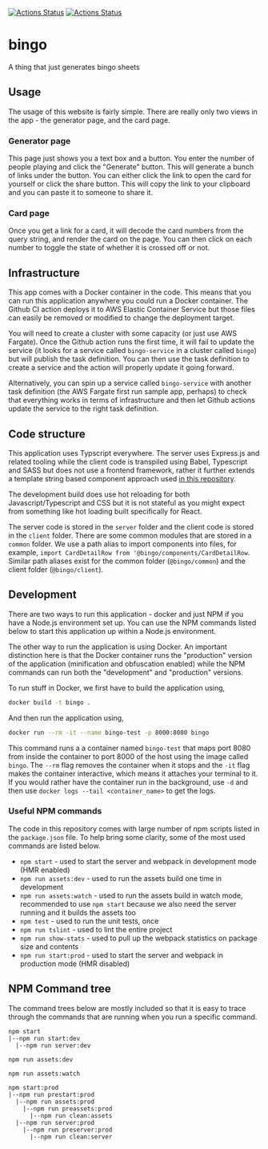 [![Actions Status](https://github.com/YashdalfTheGray/bingo/workflows/Deploy%20to%20Amazon%20ECS/badge.svg)](https://github.com/YashdalfTheGray/bingo/actions?query=workflow%3A"Deploy+to+Amazon+ECS")
[![Actions Status](https://github.com/YashdalfTheGray/bingo/workflows/Test%20and%20Lint/badge.svg)](https://github.com/YashdalfTheGray/bingo/actions?query=workflow%3A"Test+and+Lint")

# bingo

A thing that just generates bingo sheets

## Usage

The usage of this website is fairly simple. There are really only two views in the app - the generator page, and the card page.

### Generator page

This page just shows you a text box and a button. You enter the number of people playing and click the "Generate" button. This will generate a bunch of links under the button. You can either click the link to open the card for yourself or click the share button. This will copy the link to your clipboard and you can paste it to someone to share it.

### Card page

Once you get a link for a card, it will decode the card numbers from the query string, and render the card on the page. You can then click on each number to toggle the state of whether it is crossed off or not.

## Infrastructure

This app comes with a Docker container in the code. This means that you can run this application anywhere you could run a Docker container. The Github CI action deploys it to AWS Elastic Container Service but those files can easily be removed or modified to change the deployment target.

You will need to create a cluster with some capacity (or just use AWS Fargate). Once the Github action runs the first time, it will fail to update the service (it looks for a service called `bingo-service` in a cluster called `bingo`) but will publish the task definition. You can then use the task definition to create a service and the action will properly update it going forward.

Alternatively, you can spin up a service called `bingo-service` with another task definition (the AWS Fargate first run sample app, perhaps) to check that everything works in terms of infrastructure and then let Github actions update the service to the right task definition.

## Code structure

This application uses Typscript everywhere. The server uses Express.js and related tooling while the client code is transpiled using Babel, Typescript and SASS but does not use a frontend framework, rather it further extends a template string based component approach used [in this repository](https://github.com/YashdalfTheGray/yashdalfthegray.github.io).

The development build does use hot reloading for both Javascript/Typescript and CSS but it is not stateful as you might expect from something like hot loading built specifically for React.

The server code is stored in the `server` folder and the client code is stored in the `client` folder. There are some common modules that are stored in a `common` folder. We use a path alias to import components into files, for example, `import CardDetailRow from '@bingo/components/CardDetailRow`. Similar path aliases exist for the common folder (`@bingo/common`) and the client folder (`@bingo/client`).

## Development

There are two ways to run this application - docker and just NPM if you have a Node.js environment set up. You can use the NPM commands listed below to start this application up within a Node.js environment.

The other way to run the application is using Docker. An important distinction here is that the Docker container runs the "production" version of the application (minification and obfuscation enabled) while the NPM commands can run both the "development" and "production" versions.

To run stuff in Docker, we first have to build the application using,

```sh
docker build -t bingo .
```

And then run the application using,

```sh
docker run --rm -it --name bingo-test -p 8000:8080 bingo
```

This command runs a a container named `bingo-test` that maps port 8080 from inside the container to port 8000 of the host using the image called `bingo`. The `--rm` flag removes the container when it stops and the `-it` flag makes the container interactive, which means it attaches your terminal to it. If you would rather have the container run in the background, use `-d` and then use `docker logs --tail <container_name>` to get the logs.

### Useful NPM commands

The code in this repository comes with large number of npm scripts listed in the `package.json` file. To help bring some clarity, some of the most used commands are listed below.

- `npm start` - used to start the server and webpack in development mode (HMR enabled)
- `npm run assets:dev` - used to run the assets build one time in development
- `npm run assets:watch` - used to run the assets build in watch mode, recommended to use `npm start` because we also need the server running and it builds the assets too
- `npm test` - used to run the unit tests, once
- `npm run tslint` - used to lint the entire project
- `npm run show-stats` - used to pull up the webpack statistics on package size and contents
- `npm run start:prod` - used to start the server and webpack in production mode (HMR disabled)

## NPM Command tree

The command trees below are mostly included so that it is easy to trace through the commands that are running when you run a specific command.

```
npm start
|--npm run start:dev
  |--npm run server:dev

npm run assets:dev

npm run assets:watch

npm start:prod
|--npm run prestart:prod
  |--npm run assets:prod
    |--npm run preassets:prod
      |--npm run clean:assets
  |--npm run server:prod
    |--npm run preserver:prod
      |--npm run clean:server
```
